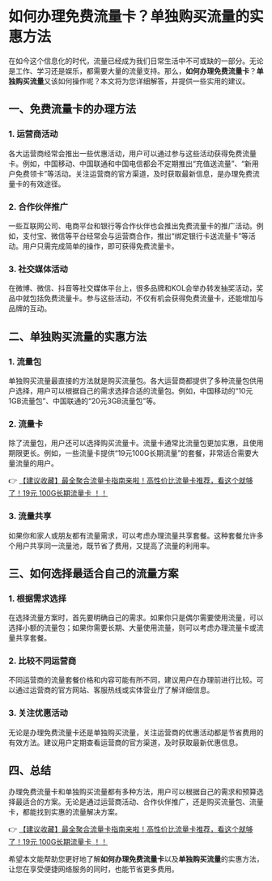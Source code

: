 # 如何办理免费流量卡？单独购买流量的实惠方法

在如今这个信息化的时代，流量已经成为我们日常生活中不可或缺的一部分。无论是工作、学习还是娱乐，都需要大量的流量支持。那么，**如何办理免费流量卡**？**单独购买流量**又该如何操作呢？本文将为您详细解答，并提供一些实用的建议。

## 一、免费流量卡的办理方法

### 1. 运营商活动
各大运营商经常会推出一些优惠活动，用户可以通过参与这些活动获得免费流量卡。例如，中国移动、中国联通和中国电信都会不定期推出“充值送流量”、“新用户免费领卡”等活动。关注运营商的官方渠道，及时获取最新信息，是办理免费流量卡的有效途径。

### 2. 合作伙伴推广
一些互联网公司、电商平台和银行等合作伙伴也会推出免费流量卡的推广活动。例如，支付宝、微信等平台经常会与运营商合作，推出“绑定银行卡送流量卡”等活动。用户只需完成简单的操作，即可获得免费流量卡。

### 3. 社交媒体活动
在微博、微信、抖音等社交媒体平台上，很多品牌和KOL会举办转发抽奖活动，奖品中就包括免费流量卡。参与这些活动，不仅有机会获得免费流量卡，还能增加与品牌的互动。

## 二、单独购买流量的实惠方法

### 1. 流量包
单独购买流量最直接的方法就是购买流量包。各大运营商都提供了多种流量包供用户选择，用户可以根据自己的需求选择合适的流量包。例如，中国移动的“10元1GB流量包”、中国联通的“20元3GB流量包”等。

### 2. 流量卡
除了流量包，用户还可以选择购买流量卡。流量卡通常比流量包更加实惠，且使用期限更长。例如，一些流量卡提供“19元100G长期流量”的套餐，非常适合需要大量流量的用户。

👉 [【建议收藏】最全聚合流量卡指南来啦！高性价比流量卡推荐，看这个就够了！19元 100G长期流量卡 ！！](https://bit.ly/Liuliangka)

### 3. 流量共享
如果你和家人或朋友都有流量需求，可以考虑办理流量共享套餐。这种套餐允许多个用户共享同一流量池，既节省了费用，又提高了流量的利用率。

## 三、如何选择最适合自己的流量方案

### 1. 根据需求选择
在选择流量方案时，首先要明确自己的需求。如果你只是偶尔需要使用流量，可以选择小额的流量包；如果你需要长期、大量使用流量，则可以考虑办理流量卡或流量共享套餐。

### 2. 比较不同运营商
不同运营商的流量套餐价格和内容可能有所不同，建议用户在办理前进行比较。可以通过运营商的官方网站、客服热线或实体营业厅了解详细信息。

### 3. 关注优惠活动
无论是办理免费流量卡还是单独购买流量，关注运营商的优惠活动都是节省费用的有效方法。建议用户定期查看运营商的官方渠道，及时获取最新优惠信息。

## 四、总结

办理免费流量卡和单独购买流量都有多种方法，用户可以根据自己的需求和预算选择最适合的方案。无论是通过运营商活动、合作伙伴推广，还是购买流量包、流量卡，都能找到实惠的流量解决方案。

👉 [【建议收藏】最全聚合流量卡指南来啦！高性价比流量卡推荐，看这个就够了！19元 100G长期流量卡 ！！](https://bit.ly/Liuliangka)

希望本文能帮助您更好地了解**如何办理免费流量卡**以及**单独购买流量**的实惠方法，让您在享受便捷网络服务的同时，也能节省更多费用。